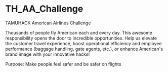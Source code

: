 # TH_AA_Challenge

TAMUHACK American Airlines Challenge

Thousands of people fly American each and every day. This awesome responsibility opens the door to incredible opportunities. Help us elevate the customer travel experience, boost operational efficiency and employee performance (baggage handling, gate agents, etc.), or enhance American's brand image with your innovative hacks!

Purpose: Make people feel safer and be safer on flights

